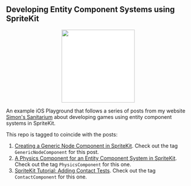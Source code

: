 ## Developing Entity Component Systems using SpriteKit

<div style="background: white; max-width: 200px; margin: 0 auto;" width="200px">
<img src="http://simonfairbairn.com/wp-content/uploads/2018/03/logo-working-a.png" width="200px" >
</div>

An example iOS Playground that follows a series of posts from my website [Simon's Sanitarium][3] about developing games using entity component systems in SpriteKit.

This repo is tagged to coincide with the posts:

1. [Creating a Generic Node Component in SpriteKit][1]. Check out the tag `GenericNodeComponent` for this post. 
2. [A Physics Component for an Entity Component System in SpriteKit][2]. Check out the tag `PhysicsComponent` for this one. 
3. [SpriteKit Tutorial: Adding Contact Tests][4]. Check out the tag `ContactComponent` for this one. 



[1]: http://simonfairbairn.com/generic-node-component-spritekit/
[2]: http://simonfairbairn.com/?p=1851
[3]: http://simonfairbairn.com/
[4]: http://simonfairbairn.com/?p=1870